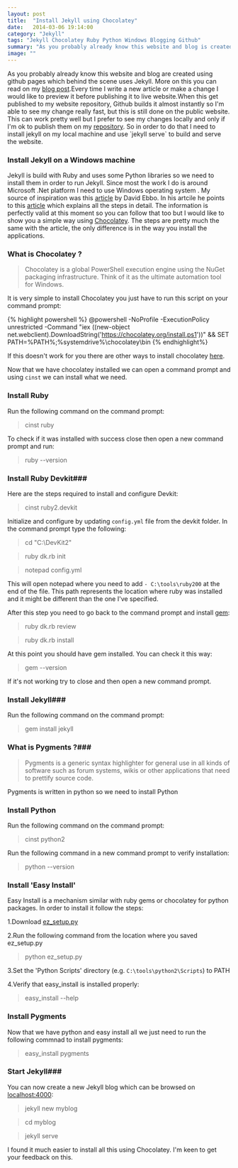 ```yaml
---
layout: post
title:  "Install Jekyll using Chocolatey"
date:   2014-03-06 19:14:00
category: "Jekyll"
tags: "Jekyll Chocolatey Ruby Python Windows Blogging Github"
summary: "As you probably already know this website and blog is created using github pages which behind the scene uses Jekyll. More on this you can read on my blog post.Every time I write a new article or make a change I would like to preview it before publishing it to live website."
image: ""
---
```

<p class="dropcap">As you probably already know this website and blog are created using github pages which behind the scene uses Jekyll. More on this you can read on my <a href="http://romuluscrisan.com/blog/2014/03/03/the-engine-behind-my-blog.html">blog post</a>.Every time I write a new article or make a change I would like to preview it before publishing it to live website.When this get published to my website repository, Github builds it almost instantly so I'm able to see my change really fast, but this is still done on the public website. This can work pretty well but I prefer to see my changes locally and only if I'm ok to publish them on my <a href="https://github.com/cromica/cromica.github.io">repository</a>. So in order to do that I need to install jekyll on my local machine and use `jekyll serve` to build and serve the website.</p>

### Install Jekyll on a Windows machine ###

Jekyll is build with Ruby and uses some Python libraries so we need to install them in order to run Jekyll. Since most the work I do is around Microsoft .Net platform I need to use Windows operating system . My source of inspiration was this [article](http://blog.davidebbo.com/2014/01/converting-my-old-blog.html) by David Ebbo. In his artcile he points to this [article](http://yizeng.me/2013/05/10/setup-jekyll-on-windows/) which explains all the steps in detail. The information is perfectly valid at this moment so you can follow that too but I would like to show you a simple way using [Chocolatey](https://chocolatey.org/). The steps are pretty much the same with the article, the only difference is in the way you install the applications.

### What is Chocolatey ? ###

>Chocolatey is a global PowerShell execution engine using the NuGet packaging infrastructure. Think of it as the ultimate automation tool for Windows.

It is very simple to install Chocolatey you just have to run this script on your command prompt:

{% highlight powershell %}
@powershell -NoProfile -ExecutionPolicy unrestricted -Command "iex ((new-object net.webclient).DownloadString('https://chocolatey.org/install.ps1'))" && SET PATH=%PATH%;%systemdrive%\chocolatey\bin
{% endhighlight%}

If this doesn't work for you there are other ways to install chocolatey [here](https://github.com/chocolatey/chocolatey/wiki/Installation).

Now that we have chocolatey installed we can open a command prompt and using `cinst` we can install what we need. 

### Install Ruby ###

Run the following command on the command prompt:
>cinst ruby

To check if it was installed with success close then open a new command prompt and run:
> ruby --version

### Install Ruby Devkit###

Here are the steps required to install and configure Devkit:

> cinst ruby2.devkit

Initialize and configure by updating `config.yml` file from the devkit folder. In the command prompt type the following:
>cd "C:\DevKit2"

>ruby dk.rb init

>notepad config.yml

This will open notepad where you need to add `- C:\tools\ruby200` at the end of the file. This path represents the location where ruby was installed and it might be different than the one I've specified.

After this step you need to go back to the command prompt and install [gem](http://guides.rubygems.org/what-is-a-gem/):
>ruby dk.rb review

>ruby dk.rb install

At this point you should have gem installed. You can check it this way:
>gem --version

If it's not working try to close and then open a new command prompt.

### Install Jekyll###

Run the following command on the command prompt:
>gem install jekyll

### What is Pygments ?###

>Pygments is a generic syntax highlighter for general use in all kinds of software such as forum systems, wikis or other applications that need to prettify source code.
 
Pygments is written in python so we need to install Python

### Install Python ###

Run the following command on the command prompt:
> cinst python2

Run the following command in a new command prompt to verify installation:
>python --version

### Install 'Easy Install' ###

Easy Install is a mechanism similar with ruby gems or chocolatey for python packages. In order to install it follow the steps:

1.Download [ez_setup.py](https://bitbucket.org/pypa/setuptools/raw/bootstrap/ez_setup.py)

2.Run the following command from the location where you saved ez_setup.py
>python ez_setup.py

3.Set the  'Python Scripts' directory (e.g. `C:\tools\python2\Scripts`) to PATH

4.Verify that easy_install is installed properly:
> easy_install --help

### Install Pygments ###

Now that we have python and easy install all we just need to run the following commnad to install pygments:
>easy_install pygments


### Start Jekyll###

You can now create a new Jekyll blog which can be browsed on [localhost:4000](http://localhost:4000):
>jekyll new myblog

>cd myblog
    
>jekyll serve

I found it much easier to install all this using Chocolatey. I'm keen to get your feedback on this.